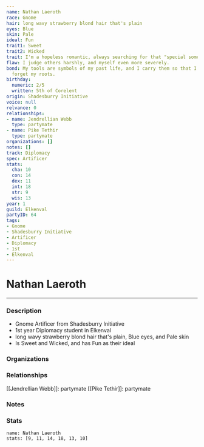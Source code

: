 ```yaml
---
name: Nathan Laeroth
race: Gnome
hair: long wavy strawberry blond hair that's plain
eyes: Blue
skin: Pale
ideal: Fun
trait1: Sweet
trait2: Wicked
trait: I'm a hopeless romantic, always searching for that "special someone."
flaw: I judge others harshly, and myself even more severely.
bond: My tools are symbols of my past life, and I carry them so that I will never
  forget my roots.
birthday:
  numeric: 2/5
  written: 5th of Corelent
origin: Shadesburry Initiative
voice: null
relvance: 0
relationships:
- name: Jendrellian Webb
  type: partymate
- name: Pike Tethir
  type: partymate
organizations: []
notes: []
track: Diplomacy
spec: Artificer
stats:
  cha: 10
  con: 14
  dex: 11
  int: 18
  str: 9
  wis: 13
year: 1
guild: Elkenval
partyID: 64
tags:
- Gnome
- Shadesburry Initiative
- Artificer
- Diplomacy
- 1st
- Elkenval
---
```

# Nathan Laeroth
---
### Description
- Gnome Artificer from Shadesburry Initiative
- 1st year Diplomacy student in Elkenval
- long wavy strawberry blond hair that's plain, Blue eyes, and Pale skin
- Is Sweet and Wicked, and has Fun as their ideal

### Organizations

### Relationships
[[Jendrellian Webb]]: partymate
[[Pike Tethir]]: partymate

### Notes

### Stats
```statblock
name: Nathan Laeroth
stats: [9, 11, 14, 18, 13, 10]
```